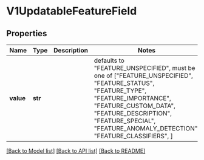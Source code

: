 # V1UpdatableFeatureField


## Properties
Name | Type | Description | Notes
------------ | ------------- | ------------- | -------------
**value** | **str** |  | defaults to "FEATURE_UNSPECIFIED",  must be one of ["FEATURE_UNSPECIFIED", "FEATURE_STATUS", "FEATURE_TYPE", "FEATURE_IMPORTANCE", "FEATURE_CUSTOM_DATA", "FEATURE_DESCRIPTION", "FEATURE_SPECIAL", "FEATURE_ANOMALY_DETECTION", "FEATURE_CLASSIFIERS", ]

[[Back to Model list]](../README.md#documentation-for-models) [[Back to API list]](../README.md#documentation-for-api-endpoints) [[Back to README]](../README.md)


